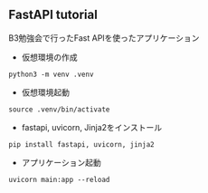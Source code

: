 ## FastAPI tutorial
B3勉強会で行ったFast APIを使ったアプリケーション

- 仮想環境の作成
```
python3 -m venv .venv
```
- 仮想環境起動
```
source .venv/bin/activate
```
- fastapi, uvicorn, Jinja2をインストール
```
pip install fastapi, uvicorn, jinja2
```
- アプリケーション起動
```
uvicorn main:app --reload
```